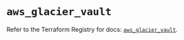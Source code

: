 # `aws_glacier_vault`

Refer to the Terraform Registry for docs: [`aws_glacier_vault`](https://registry.terraform.io/providers/hashicorp/aws/6.13.0/docs/resources/glacier_vault).
